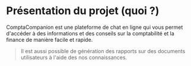 # Présentation du projet (quoi ?)

ComptaCompanion est une plateforme de chat en ligne qui vous permet d'accéder à des informations et des conseils sur la comptabilité et la finance de manière facile et rapide.

> Il est aussi possible de génération des rapports sur des documents utilisateurs à l'aide des nos connaissances.